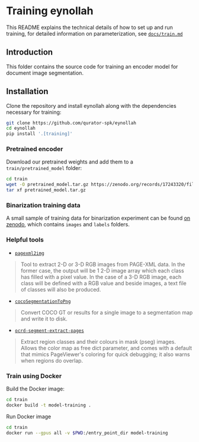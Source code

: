 # Training eynollah

This README explains the technical details of how to set up and run training, for detailed information on parameterization, see [`docs/train.md`](../docs/train.md)

## Introduction

This folder contains the source code for training an encoder model for document image segmentation.

## Installation

Clone the repository and install eynollah along with the dependencies necessary for training:

```sh
git clone https://github.com/qurator-spk/eynollah
cd eynollah
pip install '.[training]'
```

### Pretrained encoder

Download our pretrained weights and add them to a `train/pretrained_model` folder:   

```sh
cd train
wget -O pretrained_model.tar.gz https://zenodo.org/records/17243320/files/pretrained_model_v0_5_1.tar.gz?download=1
tar xf pretrained_model.tar.gz
```

### Binarization training data

A small sample of training data for binarization experiment can be found [on
zenodo](https://zenodo.org/records/17243320/files/training_data_sample_binarization_v0_5_1.tar.gz?download=1),
which contains `images` and `labels` folders.

### Helpful tools

* [`pagexml2img`](https://github.com/qurator-spk/page2img)
> Tool to extract 2-D or 3-D RGB images from PAGE-XML data. In the former case, the output will be 1 2-D image array which each class has filled with a pixel value. In the case of a 3-D RGB image, 
each class will be defined with a RGB value and beside images, a text file of classes will also be produced.
* [`cocoSegmentationToPng`](https://github.com/nightrome/cocostuffapi/blob/17acf33aef3c6cc2d6aca46dcf084266c2778cf0/PythonAPI/pycocotools/cocostuffhelper.py#L130)
> Convert COCO GT or results for a single image to a segmentation map and write it to disk.
* [`ocrd-segment-extract-pages`](https://github.com/OCR-D/ocrd_segment/blob/master/ocrd_segment/extract_pages.py)
> Extract region classes and their colours in mask (pseg) images. Allows the color map as free dict parameter, and comes with a default that mimics PageViewer's coloring for quick debugging; it also warns when regions do overlap.

### Train using Docker

Build the Docker image:

```bash
cd train
docker build -t model-training .
```

Run Docker image 

```bash
cd train
docker run --gpus all -v $PWD:/entry_point_dir model-training
```
